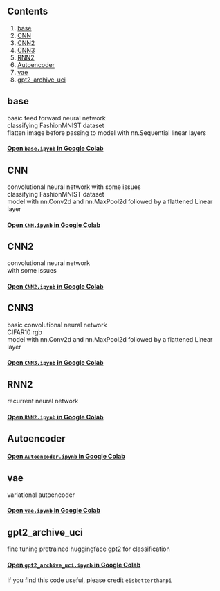 
<!-- [![Open In Colab](https://colab.research.google.com/assets/colab-badge.svg)](https://colab.research.google.com/github/eisbetterthanpi/python/pytorch/blob/master/Autoencoder.ipynb) -->

## Contents
1. [base](#base)
2. [CNN](#cnn)
3. [CNN2](#cnn2)
3. [CNN3](#cnn3)
3. [RNN2](#rnn2)
3. [Autoencoder](#autoencoder)
5. [vae](#vae)
6. [gpt2_archive_uci](#gpt2_archive_uci)
<!-- 4. [Fourth Example](#fourth-examplehttpwwwfourthexamplecom) -->


## base
basic feed forward neural network<br />
classifying FashionMNIST dataset<br />
flatten image before passing to model with nn.Sequential linear layers
#### [Open `base.ipynb` in Google Colab](https://colab.research.google.com/github/eisbetterthanpi/pytorch/blob/master/base.ipynb)

## CNN
convolutional neural network with some issues<br />
classifying FashionMNIST dataset<br />
model with nn.Conv2d and nn.MaxPool2d followed by a flattened Linear layer
#### [Open `CNN.ipynb` in Google Colab](https://colab.research.google.com/github/eisbetterthanpi/pytorch/blob/master/CNN.ipynb)

## CNN2
convolutional neural network<br />
with some issues
#### [Open `CNN2.ipynb` in Google Colab](https://colab.research.google.com/github/eisbetterthanpi/pytorch/blob/master/CNN2.ipynb)

## CNN3
basic convolutional neural network<br />
CIFAR10 rgb<br />
model with nn.Conv2d and nn.MaxPool2d followed by a flattened Linear layer
#### [Open `CNN3.ipynb` in Google Colab](https://colab.research.google.com/github/eisbetterthanpi/pytorch/blob/master/CNN3.ipynb)


## RNN2
recurrent neural network

#### [Open `RNN2.ipynb` in Google Colab](https://colab.research.google.com/github/eisbetterthanpi/pytorch/blob/master/RNN2.ipynb)

## Autoencoder

#### [Open `Autoencoder.ipynb` in Google Colab](https://colab.research.google.com/github/eisbetterthanpi/pytorch/blob/master/Autoencoder.ipynb)

## vae
variational autoencoder
#### [Open `vae.ipynb` in Google Colab](https://colab.research.google.com/github/eisbetterthanpi/pytorch/blob/master/vae.ipynb)

## gpt2_archive_uci
fine tuning pretrained huggingface gpt2 for classification
#### [Open `gpt2_archive_uci.ipynb` in Google Colab](https://colab.research.google.com/github/eisbetterthanpi/pytorch/blob/master/gpt2_archive_uci.ipynb)




If you find this code useful, please credit `eisbetterthanpi`
<!-- [website](https://github.com/eisbetterthanpi) -->
[website]: https://github.com/eisbetterthanpi

